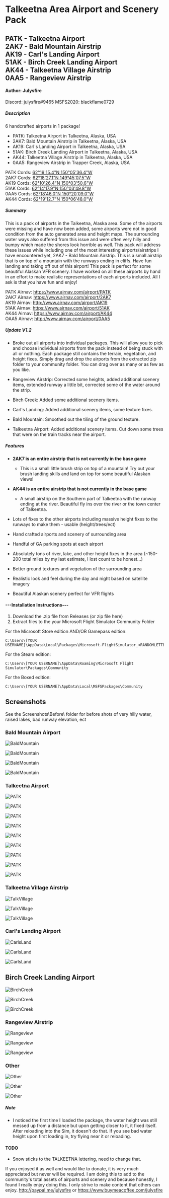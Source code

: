 # Talkeetna Area Airport and Scenery Pack

## PATK - Talkeetna Airport <br/> 2AK7 - Bald Mountain Airstrip <br/> AK19 - Carl's Landing Airport <br/> 51AK - Birch Creek Landing Airport <br/> AK44 - Talkeetna Village Airstrip <br/> 0AA5 - Rangeview Airstrip

#### Author: Julysfire
Discord: julysfire#9465        MSFS2020: blackflame0729

##### Description
6 handcrafted airports in 1 package!

- PATK: Talkeetna Airport in Talkeetna, Alaska, USA
- 2AK7: Bald Mountain Airstrip in Talkeetna, Alaska, USA
- AK19: Carl's Landing Airport in Talkeetna, Alaska, USA
- 51AK: Birch Creek Landing Airport in Talkeetna, Alaska, USA
- AK44: Talkeetna Village Airstrip in Talkeetna, Alaska, USA
- 0AA5: Rangeview Airstrip in Trapper Creek, Alaska, USA

PATK Cords: [62°19'15.4"N 150°05'36.4"W](https://www.google.com/maps/place/62%C2%B019'15.4%22N+150%C2%B005'36.4%22W/@62.3209469,-150.0956331,521m/data=!3m2!1e3!4b1!4m5!3m4!1s0x0:0x0!8m2!3d62.3209444!4d-150.0934444) <br/> 2AK7 Cords: [62°18'27.1"N 149°45'07.5"W](https://www.google.com/maps/place/62%C2%B018'27.1%22N+149%C2%B045'07.5%22W/@62.3075303,-149.754272,522m/data=!3m2!1e3!4b1!4m5!3m4!1s0x0:0x0!8m2!3d62.3075278!4d-149.7520833) <br/> AK19 Cords: [62°10'26.4"N 150°03'50.6"W](https://www.google.com/maps/place/62%C2%B010'26.4%22N+150%C2%B003'50.6%22W/@62.1740025,-150.0662443,524m/data=!3m2!1e3!4b1!4m5!3m4!1s0x0:0x0!8m2!3d62.174!4d-150.0640556) <br/> 51AK Cords: [62°14'17.9"N 150°03'49.8"W](https://www.google.com/maps/place/62%C2%B014'17.9%22N+150%C2%B003'49.8%22W/@62.2383081,-150.066022,523m/data=!3m2!1e3!4b1!4m5!3m4!1s0x0:0x0!8m2!3d62.2383056!4d-150.0638333) <br/> 0AA5 Cords: [62°18'46.0"N 150°20'09.0"W](https://www.google.com/maps/place/62%C2%B018'46.0%22N+150%C2%B020'09.0%22W/@62.3127803,-150.338022,522m/data=!3m2!1e3!4b1!4m5!3m4!1s0x0:0x0!8m2!3d62.3127778!4d-150.3358333) </br> AK44 Cords: [62°19'12.7"N 150°06'48.0"W](https://www.google.com/maps/place/62%C2%B019'12.7%22N+150%C2%B006'48.0%22W/@62.3202005,-150.1155197,521m/data=!3m2!1e3!4b1!4m14!1m7!3m6!1s0x0:0x0!2zNjLCsDE4JzQ2LjAiTiAxNTDCsDIwJzA5LjAiVw!3b1!8m2!3d62.3127778!4d-150.3358333!3m5!1s0x0:0x0!7e2!8m2!3d62.3201982!4d-150.1133314) </br>

##### Summary

This is a pack of airports in the Talkeetna, Alaska area.  Some of the airports were missing and have now been added, some airports were not in good condition from the auto generated area and height maps.  The surrounding water ways also suffered from this issue and were often very hilly and bumpy which made the shores look horrible as well.  This pack will address these issues while including one of the most interesting airports/airstrips I have encountered yet, 2AK7 - Bald Mountain Airstrip.  This is a small airstrip that is on top of a mountain with the runways ending in cliffs.  Have fun landing and taking off out of this airport!  This pack is perfect for some beautiful Alaskan  VFR scenery.  I have worked on all these airports by hand in an effort to make realistic representations of each airports included.  All I ask is that you have fun and enjoy!

PATK Airnav: <https://www.airnav.com/airport/PATK> <br/> 2AK7 Airnav: <https://www.airnav.com/airport/2AK7> <br/> AK19 Airnav: <http://www.airnav.com/airport/AK19> <br/> 51AK Airnav: <https://www.airnav.com/airport/51AK> <br/> AK44 Airnav: <https://www.airnav.com/airport/AK44> </br> OAA5 Airnav: <http://www.airnav.com/airport/0AA5>

##### Update V1.2

- Broke out all airports into individual packages.  This will allow you to pick and choose individual airports from the pack instead of being stuck with all or nothing.  Each package still contains the terrain, vegetation, and height fixes.  Simply drag and drop the airports from the extracted zip folder to your community folder.  You can drag over as many or as few as you like.

- Rangeview Airstrip: Corrected some heights, added additional scenery items, extended runway a little bit, corrected some of the water around the strip.

- Birch Creek: Added some additional scenery items.

- Carl's Landing:  Added additional scenery items, some texture fixes.

- Bald Mountain: Smoothed out the tiling of the ground texture.

- Talkeetna Airport: Added additional scenery items.  Cut down some trees that were on the train tracks near the airport.

##### Features

- **2AK7 is an entire airstrip that is not currently in the base game**
    - This is a small little brush strip on top of a mountain!  Try out your brush landing skills and land on top for some beautiful Alaskan views!

- **AK44 is an entire airstrip that is not currently in the base game**
    - A small airstrip on the Southern part of Talkeetna with the runway ending at the river.  Beautiful fly ins over the river or the town center of Talkeetna.
	
- Lots of fixes to the other airports including massive height fixes to the runways to make them - usable  (height/trees/ect)

- Hand crafted airports and scenery of surrounding area
- Handful of GA parking spots at each airport
- Absolutely tons of river, lake, and other height fixes in the area (~150-200 total miles by my last estimate, I lost count to be honest...)
- Better ground textures and vegetation of the surrounding area
- Realistic look and feel during the day and night based on satellite imagery
- Beautiful Alaskan scenery perfect for VFR flights

#### ---Installation Instructions---
1. Download the .zip file from Releases (or zip file here)
2. Extract files to the your Microsoft Flight Simulator Community Folder

For the Microsoft Store edition AND/OR Gamepass edition:

	C:\Users\[YOUR USERNAME]\AppData\Local\Packages\Microsoft.FlightSimulator_<RANDOMLETTERS>\LocalCache\Packages\Community
	
For the Steam edition:

	C:\Users\[YOUR USERNAME]\AppData\Roaming\Microsoft Flight Simulator\Packages\Community
	
For the Boxed edition:

	C:\Users\[YOUR USERNAME]\AppData\Local\MSFSPackages\Community

## Screenshots
See the Screenshots\Before\ folder for before shots of very hilly water, raised lakes, bad runway elevation, ect

### Bald Mountain Airport

![BaldMountain](Screenshots/After/Bald.PNG)

![BaldMountain](Screenshots/After/Bald2.PNG)

![BaldMountain](Screenshots/After/Bald3.PNG)

![BaldMountain](Screenshots/After/Bald4.PNG)

### Talkeetna Airport

![PATK](Screenshots/After/aaaCover.PNG)

![PATK](Screenshots/After/PATK6.PNG)

![PATK](Screenshots/After/PATKDoubleRainbow.PNG)

![PATK](Screenshots/After/PATKSnow.PNG)

![PATK](Screenshots/After/PATK7.PNG)

![PATK](Screenshots/After/PATK.PNG)

![PATK](Screenshots/After/PATK2.PNG)

![PATK](Screenshots/After/PATK4.PNG)

![PATK](Screenshots/After/PATK9.PNG)

### Talkeetna Village Airstrip

![TalkVillage](Screenshots/After/TalkVillage.PNG)

![TalkVillage](Screenshots/After/TalkVillage2.PNG)

![TalkVillage](Screenshots/After/TalkVillage3.PNG)

### Carl's Landing Airport

![CarlsLand](Screenshots/After/CarlsLanding.PNG)

![CarlsLand](Screenshots/After/CarlsLanding2.PNG)

![CarlsLand](Screenshots/After/CarlsLanding3.PNG)

## Birch Creek Landing Airport

![BirchCreek](Screenshots/After/BirchCreek.PNG)

![BirchCreek](Screenshots/After/BirchCreek2.PNG)

![BirchCreek](Screenshots/After/BirchCreek3.PNG)

### Rangeview Airstrip

![Rangeview](Screenshots/After/Rangeview.PNG)

![Rangeview](Screenshots/After/Rangeview2.PNG)

![Rangeview](Screenshots/After/Rangeview3.PNG)

### Other

![Other](Screenshots/After/Other.PNG)

![Other](Screenshots/After/Other2.PNG)

![Other](Screenshots/After/Other3.PNG)

##### Note

- I noticed the first time I loaded the package, the water height was still messed up from a distance but upon getting closer to it, it fixed itself.  After reloading into the Sim, it doesn't do that.  If you see bad water height upon first loading in, try flying near it or reloading.


#### TODO

- Snow sticks to the TALKEETNA lettering, need to change that.

If you enjoyed it as well and would like to donate, it is very much appreciated but never will be required.  I am doing this to add to the community's total assets of airports and scenery and because honestly, I found I really enjoy doing this.  I only strive to make content that others can enjoy.
http://paypal.me/julysfire or https://www.buymeacoffee.com/julysfire

